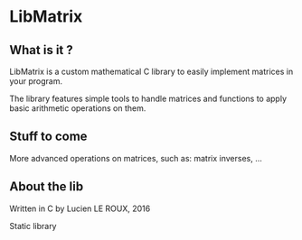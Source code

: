 # LibMatrix

## What is it ?

LibMatrix is a custom mathematical C library to easily implement matrices in your program.

The library features simple tools to handle matrices and functions to apply basic arithmetic operations on them.

## Stuff to come

More advanced operations on matrices, such as: matrix inverses, ...

## About the lib

Written in C by Lucien LE ROUX, 2016

Static library
